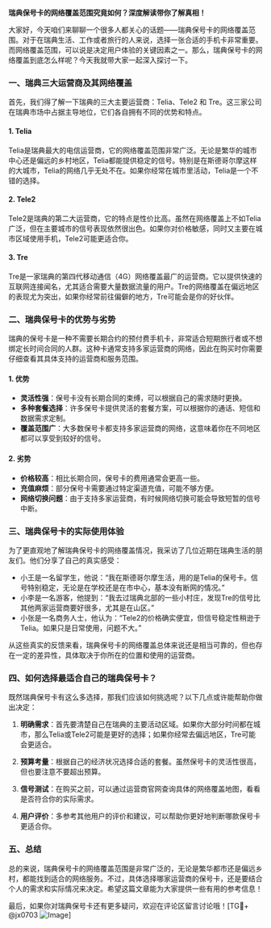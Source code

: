 **瑞典保号卡的网络覆盖范围究竟如何？深度解读带你了解真相！**

大家好，今天咱们来聊聊一个很多人都关心的话题——瑞典保号卡的网络覆盖范围。对于在瑞典生活、工作或者旅行的人来说，选择一张合适的手机卡非常重要。而网络覆盖范围，可以说是决定用户体验的关键因素之一。那么，瑞典保号卡的网络覆盖到底怎么样呢？今天我就带大家一起深入探讨一下。

### 一、瑞典三大运营商及其网络覆盖

首先，我们得了解一下瑞典的三大主要运营商：Telia、Tele2 和 Tre。这三家公司在瑞典市场中占据主导地位，它们各自拥有不同的优势和特点。

#### 1. Telia
Telia是瑞典最大的电信运营商，它的网络覆盖范围非常广泛。无论是繁华的城市中心还是偏远的乡村地区，Telia都能提供稳定的信号。特别是在斯德哥尔摩这样的大城市，Telia的网络几乎无处不在。如果你经常在城市里活动，Telia是一个不错的选择。

#### 2. Tele2
Tele2是瑞典的第二大运营商，它的特点是性价比高。虽然在网络覆盖上不如Telia广泛，但在主要城市的信号表现依然很出色。如果你对价格敏感，同时又主要在城市区域使用手机，Tele2可能更适合你。

#### 3. Tre
Tre是一家瑞典的第四代移动通信（4G）网络覆盖最广的运营商。它以提供快速的互联网连接闻名，尤其适合需要大量数据流量的用户。Tre的网络覆盖在偏远地区的表现尤为突出，如果你经常前往偏僻的地方，Tre可能会是你的好伙伴。

### 二、瑞典保号卡的优势与劣势

瑞典的保号卡是一种不需要长期合约的预付费手机卡，非常适合短期旅行者或不想绑定长时间合同的人群。这种卡通常支持多家运营商的网络，因此在购买时你需要仔细查看其具体支持的运营商和服务范围。

#### 1. 优势
- **灵活性强**：保号卡没有长期合同的束缚，可以根据自己的需求随时更换。
- **多种套餐选择**：许多保号卡提供灵活的套餐方案，可以根据你的通话、短信和数据需求定制。
- **覆盖范围广**：大多数保号卡都支持多家运营商的网络，这意味着你在不同地区都可以享受到较好的信号。

#### 2. 劣势
- **价格较高**：相比长期合同，保号卡的费用通常会更高一些。
- **充值麻烦**：部分保号卡需要通过特定渠道充值，可能不够方便。
- **网络切换问题**：由于支持多家运营商，有时候网络切换可能会导致短暂的信号中断。

### 三、瑞典保号卡的实际使用体验

为了更直观地了解瑞典保号卡的网络覆盖情况，我采访了几位近期在瑞典生活的朋友们。他们分享了自己的真实感受：

- 小王是一名留学生，他说：“我在斯德哥尔摩生活，用的是Telia的保号卡。信号特别稳定，无论是在学校还是在市中心，基本没有断网的情况。”
- 小李是一名游客，他提到：“我去过瑞典北部的一些小村庄，发现Tre的信号比其他两家运营商要好很多，尤其是在山区。”
- 小张是一名商务人士，他认为：“Tele2的价格确实便宜，但信号稳定性稍逊于Telia。如果只是日常使用，问题不大。”

从这些真实的反馈来看，瑞典保号卡的网络覆盖总体来说还是相当可靠的，但也存在一定的差异性，具体取决于你所在的位置和使用的运营商。

### 四、如何选择最适合自己的瑞典保号卡？

既然瑞典保号卡有这么多选择，那我们应该如何挑选呢？以下几点或许能帮助你做出决定：

1. **明确需求**：首先要清楚自己在瑞典的主要活动区域。如果你大部分时间都在城市，那么Telia或Tele2可能是更好的选择；如果你经常去偏远地区，Tre可能会更适合。
   
2. **预算考量**：根据自己的经济状况选择合适的套餐。虽然保号卡的灵活性很高，但也要注意不要超出预算。

3. **信号测试**：在购买之前，可以通过运营商官网查询具体的网络覆盖地图，看看是否符合你的实际需求。

4. **用户评价**：多参考其他用户的评价和建议，可以帮助你更好地判断哪款保号卡更适合你。

### 五、总结

总的来说，瑞典保号卡的网络覆盖范围是非常广泛的，无论是繁华都市还是偏远乡村，都能找到适合的网络服务。不过，具体选择哪家运营商的保号卡，还是要结合个人的需求和实际情况来决定。希望这篇文章能为大家提供一些有用的参考信息！

最后，如果你对瑞典保号卡还有更多疑问，欢迎在评论区留言讨论哦！[TG💪+ @jx0703 ![Image](https://github.com/user-attachments/assets/dbca1d08-cadb-493c-b0ec-ad6f7a83f270)]